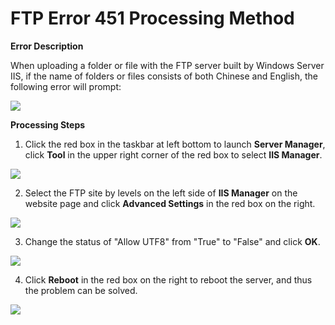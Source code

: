 # FTP Error 451 Processing Method
**Error Description**

When uploading a folder or file with the FTP server built by Windows Server IIS, if the name of folders or files consists of both Chinese and English, the following error will prompt:

![](https://github.com/jdcloudcom/cn/blob/edit/image/Elastic-Compute/Virtual-Machine/Windows/FTP%E6%8A%A5Error%20code%20451%E5%A4%84%E7%90%86%E6%96%B9%E6%B3%9501.png)

**Processing Steps**

1. Click the red box in the taskbar at left bottom to launch **Server Manager**, click **Tool** in the upper right corner of the red box to select **IIS Manager**.

![](https://github.com/jdcloudcom/cn/blob/edit/image/Elastic-Compute/Virtual-Machine/Windows/FTP%E6%8A%A5Error%20code%20451%E5%A4%84%E7%90%86%E6%96%B9%E6%B3%9502.png)

2. Select the FTP site by levels on the left side of **IIS Manager** on the website page and click **Advanced Settings** in the red box on the right.

![](https://github.com/jdcloudcom/cn/blob/edit/image/Elastic-Compute/Virtual-Machine/Windows/FTP%E6%8A%A5Error%20code%20451%E5%A4%84%E7%90%86%E6%96%B9%E6%B3%9503.png)

3. Change the status of "Allow UTF8" from "True" to "False" and click **OK**.

![](https://github.com/jdcloudcom/cn/blob/edit/image/Elastic-Compute/Virtual-Machine/Windows/FTP%E6%8A%A5Error%20code%20451%E5%A4%84%E7%90%86%E6%96%B9%E6%B3%9504.png)

4. Click **Reboot** in the red box on the right to reboot the server, and thus the problem can be solved.

![](https://github.com/jdcloudcom/cn/blob/edit/image/Elastic-Compute/Virtual-Machine/Windows/FTP%E6%8A%A5Error%20code%20451%E5%A4%84%E7%90%86%E6%96%B9%E6%B3%9505.png)
